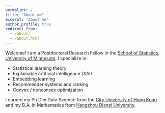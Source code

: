 ```yaml
---
permalink: /
title: "About me"
excerpt: "About me"
author_profile: true
redirect_from: 
  - /about/
  - /about.html
---
```


Welcome! I am a Postdoctoral Research Fellow in the
[School of Statistics, University of Minnesota](https://cla.umn.edu/statistics). I specialize in:
- Statistical learning theory
- Explainable artificial intelligence (XAI)
- Embedding learning
- Recommender systems and ranking
- Convex / nonconvex optimization

I earned my Ph.D in Data Science from the
[City University of Hong Kong](https://www.cityu.edu.hk/) and my
B.A. in Mathematics from [Hangzhou Dianzi University](http://www.hdu.edu.cn/en).

